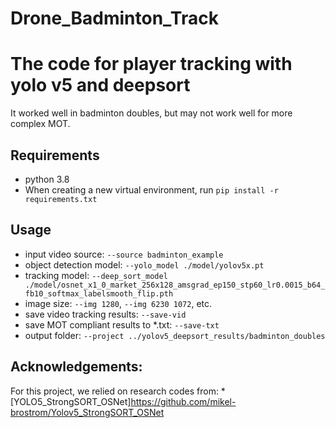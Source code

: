 # Drone_Badminton_Track

# The code for player tracking with yolo v5 and deepsort
It worked well in badminton doubles, but may not work well for more complex MOT. 

## Requirements
- python 3.8
- When creating a new virtual environment, run `pip install -r requirements.txt`

## Usage

- input video source: `--source badminton_example`
- object detection model: `--yolo_model ./model/yolov5x.pt`
- tracking model: `--deep_sort_model ./model/osnet_x1_0_market_256x128_amsgrad_ep150_stp60_lr0.0015_b64_fb10_softmax_labelsmooth_flip.pth` 
- image size: `--img 1280`, `--img 6230 1072`, etc. 
- save video tracking results: `--save-vid`
- save MOT compliant results to *.txt: `--save-txt`
- output folder: `--project ../yolov5_deepsort_results/badminton_doubles`



## Acknowledgements:
For this project, we relied on research codes from:
*[YOLO5_StrongSORT_OSNet]https://github.com/mikel-brostrom/Yolov5_StrongSORT_OSNet
